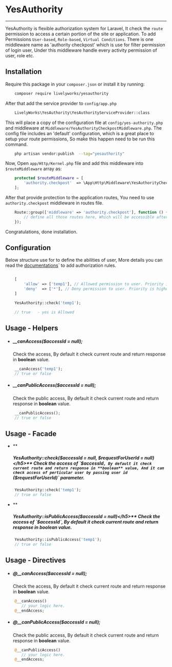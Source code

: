 # **YesAuthority**
-------------------
YesAuthority is flexible authorization system for Laravel, It check the `route` permission to access a certain portion of the site or application. To add Permissions `User-based`, `Role-based`, `Virtual Conditions`. There is one middleware name as 'authority checkpost' which is use for filter permission of login user, Under this middleware handle every activity permission of user, role etc.  


## **Installation**
Require this package in your `composer.json` or install it by running:

```bash
    composer require livelyworks/yesauthority
```

After that add the service provider to `config/app.php`

```bash
    LivelyWorks\YesAuthority\YesAuthorityServiceProvider::class
```

This will place a copy of the configuration file at `config/yes-authority.php` and middleware at `Middleware/YesAuthorityCheckpostMiddleware.php`. The config file includes an 'default' configuration, which is a great place to setup your route permissions, So make this happen need to be run this command.

```bash
    php artisan vendor:publish  --tag="yesauthority"
```

Now, Open `app/Http/Kernel.php` file and add this middleware into `$routeMiddleware` array as:

```php
    protected $routeMiddleware = [
        'authority.checkpost'  => \App\Http\Middleware\YesAuthorityCheckpostMiddleware::class
    ];
```

After that provide protection to the application routes, You need to use `authority.checkpost` middleware in routes file. 


```php  
    Route::group(['middleware' => 'authority.checkpost'], function () {
        // define all those routes here, Which will be accessible after login.
    });
```

Congratulations, done installation.

##  **Configuration**

Below structure use for to define the abilities of user, More details you can read the [documentations](https://livelyworks.github.io/YesAuthority/Sample_Structure)` to add authorization rules.

```php

    [
        'allow' => ['temp1'], // Allowed permission to user. Priority is less than deny.
        'deny'  => ['*'], // Deny permission to user. Priority is higher than allow.
    ]

    YesAuthority::check('temp1');

    // true   - yes is Allowed
```



## **Usage - Helpers**

* **<h5>__canAccess($accessId = null);</h5>**
Check the access, By default it check current route and return response in **boolean** value.
```php
    __canAccess('temp1');
    // true or false
```

* **<h5>__canPublicAccess($accessId = null);</h5>**
Check the public access, By default it check current route and return response in **boolean** value.

```php
    __canPublicAccess();
    // true or false
```

## **Usage - Facade**

* **<h5>YesAuthority::check($accessId = null, $requestForUserId = null)</h5>**
Check the access of `$accessId`, By default it check current route and return response in **boolean** value, And it can check access of perticular user by passing user id `($requestForUserId)` parameter.
```php
    YesAuthority::check('temp1');
    // true or false
```


* **<h5>YesAuthority::isPublicAccess($accessId = null)</h5>**
Check the access of `$accessId`, By default it check current route and return response in **boolean** value.
```php
    YesAuthority::isPublicAccess('temp1');
    // true or false
```


## **Usage - Directives**

* **<h5>@__canAccess($accessId = null);</h5>**
Check the access, By default it check current route and return response in **boolean** value.
```php
    @__canAccess()
       // your logic here.
    @__endAccess;
```


* **<h5>@__canPublicAccess($accessId = null);</h5>**
Check the public access, By default it check current route and return response in **boolean** value.
```php
    @__canPublicAccess()
       // your logic here.
    @__endAccess;
```